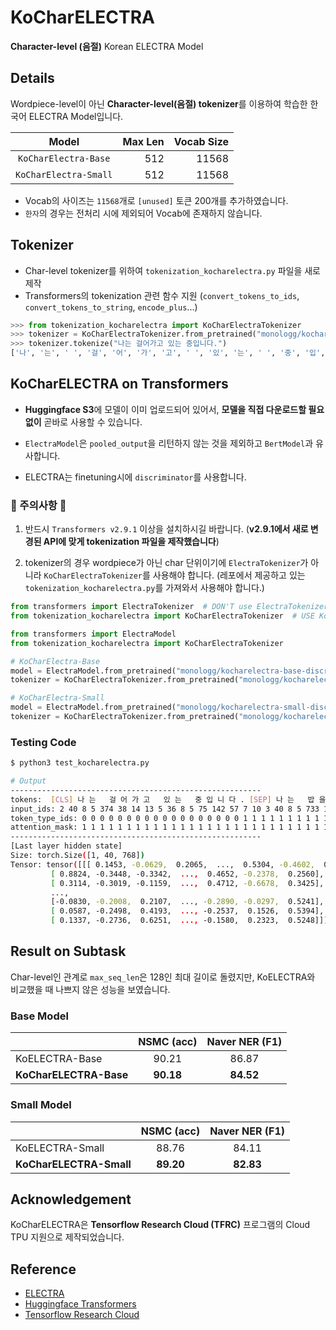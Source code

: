 # KoCharELECTRA

**Character-level (음절)** Korean ELECTRA Model

## Details

Wordpiece-level이 아닌 **Character-level(음절) tokenizer**를 이용하여 학습한 한국어 ELECTRA Model입니다.

|       **Model**       | Max Len | Vocab Size |
| :-------------------: | ------: | ---------: |
| `KoCharElectra-Base`  |     512 |      11568 |
| `KoCharElectra-Small` |     512 |      11568 |

- Vocab의 사이즈는 `11568`개로 `[unused]` 토큰 200개를 추가하였습니다.
- `한자`의 경우는 전처리 시에 제외되어 Vocab에 존재하지 않습니다.

## Tokenizer

- Char-level tokenizer를 위하여 `tokenization_kocharelectra.py` 파일을 새로 제작
- Transformers의 tokenization 관련 함수 지원 (`convert_tokens_to_ids`, `convert_tokens_to_string`, `encode_plus`...)

```python
>>> from tokenization_kocharelectra import KoCharElectraTokenizer
>>> tokenizer = KoCharElectraTokenizer.from_pretrained("monologg/kocharelectra-base-discriminator")
>>> tokenizer.tokenize("나는 걸어가고 있는 중입니다.")
['나', '는', ' ', '걸', '어', '가', '고', ' ', '있', '는', ' ', '중', '입', '니', '다', '.']
```

## KoCharELECTRA on Transformers

- **Huggingface S3**에 모델이 이미 업로드되어 있어서, **모델을 직접 다운로드할 필요 없이** 곧바로 사용할 수 있습니다.

- `ElectraModel`은 `pooled_output`을 리턴하지 않는 것을 제외하고 `BertModel`과 유사합니다.

- ELECTRA는 finetuning시에 `discriminator`를 사용합니다.

### 🚨 주의사항 🚨

1. 반드시 `Transformers v2.9.1` 이상을 설치하시길 바랍니다. (**v2.9.1에서 새로 변경된 API에 맞게 tokenization 파일을 제작했습니다**)

2. tokenizer의 경우 wordpiece가 아닌 char 단위이기에 `ElectraTokenizer`가 아니라 `KoCharElectraTokenizer`를 사용해야 합니다. (레포에서 제공하고 있는 `tokenization_kocharelectra.py`를 가져와서 사용해야 합니다.)

```python
from transformers import ElectraTokenizer  # DON'T use ElectraTokenizer
from tokenization_kocharelectra import KoCharElectraTokenizer  # USE KoCharElectraTokenizer
```

```python
from transformers import ElectraModel
from tokenization_kocharelectra import KoCharElectraTokenizer

# KoCharElectra-Base
model = ElectraModel.from_pretrained("monologg/kocharelectra-base-discriminator")
tokenizer = KoCharElectraTokenizer.from_pretrained("monologg/kocharelectra-base-discriminator")

# KoCharElectra-Small
model = ElectraModel.from_pretrained("monologg/kocharelectra-small-discriminator")
tokenizer = KoCharElectraTokenizer.from_pretrained("monologg/kocharelectra-small-discriminator")
```

### Testing Code

```bash
$ python3 test_kocharelectra.py

# Output
--------------------------------------------------------
tokens:  [CLS] 나 는   걸 어 가 고   있 는   중 입 니 다 . [SEP] 나 는   밥 을   먹 고   있 는   중 입 니 다 . [SEP]
input_ids: 2 40 8 5 374 38 14 13 5 36 8 5 75 142 57 7 10 3 40 8 5 733 11 5 445 13 5 36 8 5 75 142 57 7 10 3 0 0 0 0
token_type_ids: 0 0 0 0 0 0 0 0 0 0 0 0 0 0 0 0 0 0 1 1 1 1 1 1 1 1 1 1 1 1 1 1 1 1 1 1 0 0 0 0
attention_mask: 1 1 1 1 1 1 1 1 1 1 1 1 1 1 1 1 1 1 1 1 1 1 1 1 1 1 1 1 1 1 1 1 1 1 1 1 0 0 0 0
--------------------------------------------------------
[Last layer hidden state]
Size: torch.Size([1, 40, 768])
Tensor: tensor([[[ 0.1453, -0.0629,  0.2065,  ...,  0.5304, -0.4602,  0.6803],
         [ 0.8824, -0.3448, -0.3342,  ...,  0.4652, -0.2378,  0.2560],
         [ 0.3114, -0.3019, -0.1159,  ...,  0.4712, -0.6678,  0.3425],
         ...,
         [-0.0830, -0.2008,  0.2107,  ..., -0.2890, -0.0297,  0.5241],
         [ 0.0587, -0.2498,  0.4193,  ..., -0.2537,  0.1526,  0.5394],
         [ 0.1337, -0.2736,  0.6251,  ..., -0.1580,  0.2323,  0.5248]]])
```

## Result on Subtask

Char-level인 관계로 `max_seq_len`은 128인 최대 길이로 돌렸지만, KoELECTRA와 비교했을 때 나쁘지 않은 성능을 보였습니다.

### Base Model

|                        | NSMC (acc) | Naver NER (F1) |
| ---------------------- | :--------: | :------------: |
| KoELECTRA-Base         |   90.21    |     86.87      |
| **KoCharELECTRA-Base** | **90.18**  |   **84.52**    |

### Small Model

|                         | NSMC (acc) | Naver NER (F1) |
| ----------------------- | :--------: | :------------: |
| KoELECTRA-Small         |   88.76    |     84.11      |
| **KoCharELECTRA-Small** | **89.20**  |   **82.83**    |

## Acknowledgement

KoCharELECTRA은 **Tensorflow Research Cloud (TFRC)** 프로그램의 Cloud TPU 지원으로 제작되었습니다.

## Reference

- [ELECTRA](https://github.com/google-research/electra)
- [Huggingface Transformers](https://github.com/huggingface/transformers)
- [Tensorflow Research Cloud](https://www.tensorflow.org/tfrc?hl=ko)
